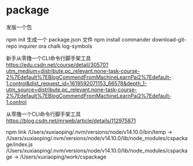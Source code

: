 # package
发版一个包

npm init 生成一个 package.json 文件
npm install commander download-git-repo inquirer ora chalk log-symbols

新手从零撸一个CLI命令行脚手架工具
https://edu.csdn.net/course/detail/30570?utm_medium=distribute.pc_relevant.none-task-course-2%7Edefault%7EBlogCommendFromMachineLearnPai2%7Edefault-1.control&dist_request_id=1619592071153_66578&depth_1-utm_source=distribute.pc_relevant.none-task-course-2%7Edefault%7EBlogCommendFromMachineLearnPai2%7Edefault-1.control

从零撸一个CLI命令行脚手架工具
https://blog.csdn.net/mrweb/article/details/112975871

npm link
/Users/xuxiaoping/.nvm/versions/node/v14.10.0/bin/temp -> /Users/xuxiaoping/.nvm/versions/node/v14.10.0/lib/node_modules/cspackage/index.js
/Users/xuxiaoping/.nvm/versions/node/v14.10.0/lib/node_modules/cspackage -> /Users/xuxiaoping/work/cspackage